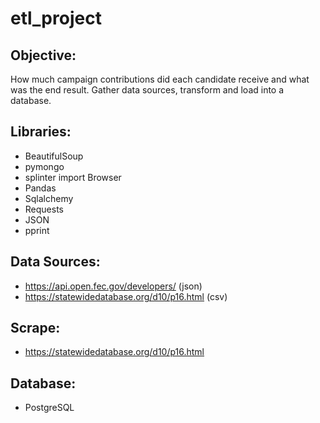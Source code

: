 # etl_project
## Objective:

How much campaign contributions did each candidate receive and what was the end result.
Gather data sources, transform and load into a database. 


## Libraries:
* BeautifulSoup
* pymongo
* splinter import Browser
* Pandas
* Sqlalchemy
* Requests
* JSON
* pprint


## Data Sources:
* https://api.open.fec.gov/developers/ (json)
* https://statewidedatabase.org/d10/p16.html (csv)

## Scrape:
* https://statewidedatabase.org/d10/p16.html 

## Database:
* PostgreSQL